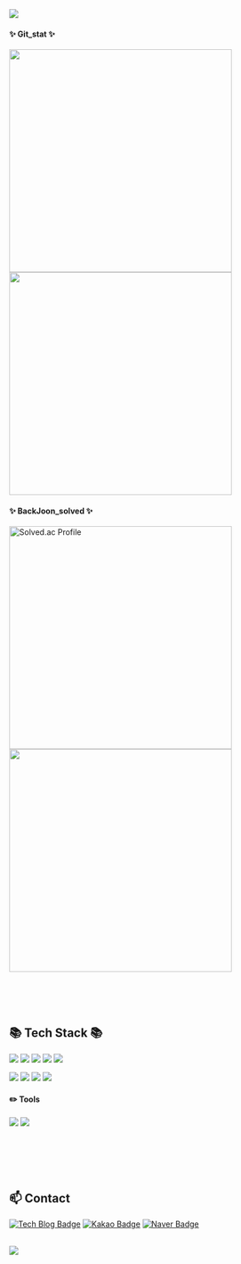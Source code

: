 <img src="https://capsule-render.vercel.app/api?type=waving&color=timeAuto&height=300&section=header&text=YuJeong's Github&fontSize=40" />

<!--
🌱 YuJeong-Yun 🌱
===============

<div align="center">
-->  

#### ✨ Git_stat ✨
  
  <a href="https://github.com/YuJeong-Yun"><img align="center" style="width:400px;" src="https://github-readme-stats.vercel.app/api?username=YuJeong-Yun&&theme=nord&show_icons=true&hide=contribs&border_radius=10" /></a>
  <a href="https://github.com/YuJeong-Yun"><img align="center" style="width :400px" src="https://github-readme-stats.vercel.app/api/top-langs/?username=YuJeong-Yun&layout=compact&theme=nord&card_width=400px&border_radius=10" /></a>

#### ✨ BackJoon_solved ✨
  
<a href="https://solved.ac/yyj1999" rel="nofollow"><img src="https://camo.githubusercontent.com/b174e5b2a06f8c5806b51102943c94fc965aa6252a3dd45bd358383243e315ff/687474703a2f2f6d617a617373756d6e6964612e7774662f6170692f76322f67656e65726174655f62616467653f626f6a3d79796a31393939" alt="Solved.ac Profile" data-canonical-src="http://mazassumnida.wtf/api/v2/generate_badge?boj=yyj1999" style="width:400px;"></a>
<img src="http://mazandi.herokuapp.com/api?handle=yyj1999&theme=dark" style="width:400px" />

<br><br><br>


:books: Tech Stack :books:
-------------------------------
<img src="https://img.shields.io/badge/Java-1E8CBE?style=for-the-badge&logo=Java&logoColor=white" /> <img src="https://img.shields.io/badge/Spring-6DB33F?style=for-the-badge&logo=Spring&logoColor=white" /> <img src="https://img.shields.io/badge/MySQL-4479A1?style=for-the-badge&logo=MySQL&logoColor=white" />  <img src="https://img.shields.io/badge/oracle-F80000?style=for-the-badge&logo=oracle&logoColor=white"> <img src="https://img.shields.io/badge/apache tomcat-F8DC75?style=for-the-badge&logo=apachetomcat&logoColor=white">

<img src="https://img.shields.io/badge/HTML5-E34F26?style=for-the-badge&logo=HTML5&logoColor=white" /> <img src="https://img.shields.io/badge/CSS3-1572B6?style=for-the-badge&logo=CSS3&logoColor=white" /> <img src="https://img.shields.io/badge/JavaScript-F7DF1E?style=for-the-badge&logo=JavaScript&logoColor=white" />
 <img src="https://img.shields.io/badge/Jquery-0769AD?style=for-the-badge&logo=Jquery&logoColor=white">

#### ✏️ Tools
<img src="https://img.shields.io/badge/Eclipse-IDE-2C2255?style=for-the-badge&logo=Eclipse-IDE&logoColor=white" /> <img src="https://img.shields.io/badge/Visual Studio Code-007ACC?style=for-the-badge&logo=VisualStudioCode&logoColor=white" /> 

<br><br><br><br>


📫 Contact
------------
[![Tech Blog Badge](http://img.shields.io/badge/Dev%20Blog-09B3AF?style=flat-square&logo=storyblok&logoColor=white&link=https://yunyj99.tistory.com/)](https://yunyj99.tistory.com/)
[![Kakao Badge](https://img.shields.io/badge/Kakao%20Mail-FFCD00?style=flat-square&logo=Kakao&logoColor=white&link=mailto:yunyj99@kakao.com)](mailto:yunyj99@kakao.com)
[![Naver Badge](https://img.shields.io/badge/Naver%20Mail-03C75A?style=flat-square&logo=Naver&logoColor=white&link=mailto:yunyj99@naver.com)](mailto:yunyj99@naver.com)


<br>

<img src="https://capsule-render.vercel.app/api?type=waving&color=timeAuto&height=300&section=footer"/>

<!--
**YuJeong-Yun/YuJeong-Yun** is a ✨ _special_ ✨ repository because its `README.md` (this file) appears on your GitHub profile.

### Hi there 👋

Here are some ideas to get you started:

- 🔭 I’m currently working on ...
- 🌱 I’m currently learning ...
- 👯 I’m looking to collaborate on ...
- 🤔 I’m looking for help with ...
- 💬 Ask me about ...
- 📫 How to reach me: ...
- 😄 Pronouns: ...
- ⚡ Fun fact: ...
-->
